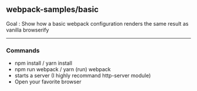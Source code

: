 ## webpack-samples/basic
Goal : Show how a basic webpack configuration renders the same result as vanilla browserify
______________________________________

### Commands
- npm install / yarn install
- npm run webpack / yarn (run) webpack
- starts a server (I highly recommand http-server module)
- Open your favorite browser